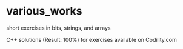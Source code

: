 # various_works
short exercises in bits, strings, and arrays

C++ solutions (Result: 100%) for exercises available on Codility.com
